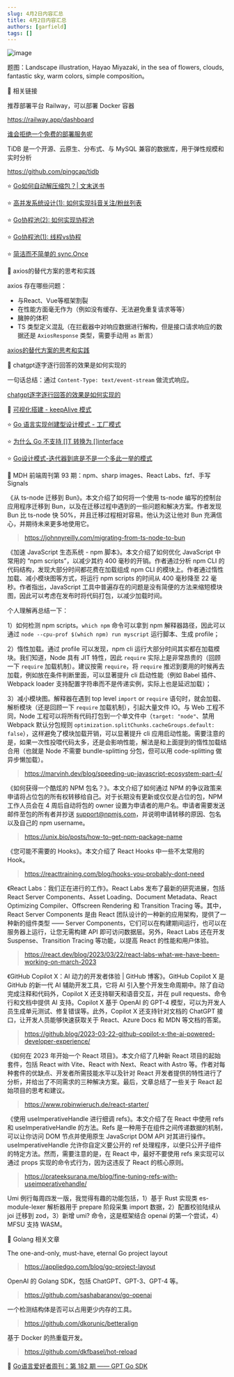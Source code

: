 ```yaml
---
slug: 4月2日内容汇总
title: 4月2日内容汇总
authors: [garfield]
tags: []
---
```


![image](https://img.alicdn.com/imgextra/i1/O1CN01JI9isW1Ldyow2M3FG_!!6000000001323-2-tps-1344-896.png)

题图：Landscape illustration, Hayao Miyazaki, in the sea of flowers, clouds, fantastic sky, warm colors, simple composition。

📒 相关链接

推荐部署平台 Railway，可以部署 Docker 容器

https://railway.app/dashboard

[谁会拒绝一个免费的部署服务呢](https://mp.weixin.qq.com/s/jjmEPFwn_G4BH7df_EW2Mw)

TiDB 是一个开源、云原生、分布式、与 MySQL 兼容的数据库，用于弹性规模和实时分析

https://github.com/pingcap/tidb

⭐️ [Go如何自动解压缩包？| 文末送书](https://mp.weixin.qq.com/s/fkRNfG6xZSkn-B-eKRBgSg)

⭐️ [高并发系统设计(1): 如何实现抖音关注/粉丝列表](https://mp.weixin.qq.com/s/cIgfuumVCL4rxtNYGcQH4A)

⭐️ [Go协程池(2): 如何实现协程池](https://mp.weixin.qq.com/s/ktMff61A9vvqeRGkGwQnwg)

⭐️ [Go协程池(1): 线程vs协程](https://mp.weixin.qq.com/s/-qms3hEl2mNMkDN1S4ZQoQ)

⭐️ [简洁而不简单的 sync.Once](https://mp.weixin.qq.com/s/S-v_A7gMoDvSDaryovb-zA)

📒 axios的替代方案的思考和实践

axios 存在哪些问题：

- 与React、Vue等框架割裂
- 在性能方面毫无作为（例如没有缓存、无法避免重复请求等等）
- 臃肿的体积
- TS 类型定义混乱（在拦截器中对响应数据进行解构，但是接口请求响应的数据还是 `AxiosResponse` 类型，需要手动用 `as` 断言）

[axios的替代方案的思考和实践](https://mp.weixin.qq.com/s/bjAxC1OL4xaWZzAO0g8udw)

📒 chatgpt逐字逐行回答的效果是如何实现的

一句话总结：通过 `Content-Type: text/event-stream` 做流式响应。

[chatgpt逐字逐行回答的效果是如何实现的](https://juejin.cn/post/7213653429415673911)

📒 [可视化搭建 - keepAlive 模式](https://mp.weixin.qq.com/s/1fYO__dfUy2MIjHi3IJrmg)

⭐️ [Go 语言实现创建型设计模式 - 工厂模式](https://mp.weixin.qq.com/s/HIHQXJSdu8d8q7fKAVlUTg)

⭐️ [为什么 Go 不支持 \[\]T 转换为 \[\]interface](https://mp.weixin.qq.com/s/lG-sswO8i6w_6sMztvyOjw)

⭐️ [Go设计模式-迭代器到底是不是一个多此一举的模式](https://mp.weixin.qq.com/s/sABibBRsC2kknbAH18oatA)

📒 MDH 前端周刊第 93 期：npm、sharp images、React Labs、fzf、手写 Signals

《从 ts-node 迁移到 Bun》。本文介绍了如何将一个使用 ts-node 编写的控制台应用程序迁移到 Bun，以及在迁移过程中遇到的一些问题和解决方案。作者发现 Bun 比 ts-node 快 50%，并且迁移过程相对容易。他认为这让他对 Bun 充满信心，并期待未来更多地使用它。

> https://johnnyreilly.com/migrating-from-ts-node-to-bun

《加速 JavaScript 生态系统 - npm 脚本》。本文介绍了如何优化 JavaScript 中常用的 “npm scripts”，以减少其约 400 毫秒的开销。作者通过分析 npm CLI 的代码结构，发现大部分时间都花费在加载组成 npm CLI 的模块上。作者通过惰性加载、减小模块图等方式，将运行 npm scripts 的时间从 400 毫秒降至 22 毫秒。作者指出，JavaScript 工具中普遍存在的问题是没有简便的方法来缩短模块图，因此可以考虑在发布时将代码打包，以减少加载时间。

个人理解再总结一下：

1）如何检测 npm scripts。`which npm` 命令可以拿到 npm 解释器路径，因此可以通过 `node --cpu-prof $(which npm) run myscript` 运行脚本、生成 profile；

2）惰性加载。通过 profile 可以发现，npm cli 运行大部分时间其实都在加载模块。我们知道，Node 具有 JIT 特性，因此 `require` 实际上是非常昂贵的（回顾一下 `require` 加载机制）。建议按需 `require`，将 `require` 推迟到要用的时候再去加载，例如放在条件判断里面，可以显著提升 cli 启动性能（例如 Babel 插件、Webpack loader 支持配置字符串而不是传递实例，实际上也是延迟加载）；

3）减小模块图。解释器在遇到 top level `import` or `require` 语句时，就会加载、解析模块（还是回顾一下 `require` 加载机制），引起大量文件 IO。与 Web 工程不同，Node 工程可以将所有代码打包到一个单文件中（`target: "node"`、禁用 Webpack 默认分包规则 `optimization.splitChunks.cacheGroups.default: false`），这样避免了模块加载开销，可以显著提升 cli 应用启动性能。需要注意的是，如果一次性投喂代码太多，还是会影响性能，解法是和上面提到的惰性加载结合用（也就是 Node 不需要 bundle-splitting 分包，但可以用 code-splitting 做异步懒加载）。

> https://marvinh.dev/blog/speeding-up-javascript-ecosystem-part-4/

《如何获得一个酷炫的 NPM 包名？》。本文介绍了如何通过 NPM 的争议政策来申请将占位包的所有权转移给自己。对于长期没有更新或仅仅是占位的包，NPM 工作人员会在 4 周后自动将包的 owner 设置为申请者的用户名。申请者需要发送邮件至包的所有者并抄送 support@npmjs.com，并说明申请转移的原因、包名以及自己的 npm username。

> https://unix.bio/posts/how-to-get-npm-package-name

《您可能不需要的 Hooks》。本文介绍了 React Hooks 中一些不太常用的 Hook。

> https://reacttraining.com/blog/hooks-you-probably-dont-need

《React Labs：我们正在进行的工作》。React Labs 发布了最新的研究进展，包括 React Server Components、Asset Loading、Document Metadata、React Optimizing Compiler、Offscreen Rendering 和 Transition Tracing 等。其中，React Server Components 是由 React 团队设计的一种新的应用架构，提供了一种新的组件类型 —— Server Components，它们可以在构建期间运行，也可以在服务器上运行，让您无需构建 API 即可访问数据层。另外，React Labs 还在开发 Suspense、Transition Tracing 等功能，以提高 React 的性能和用户体验。

> https://react.dev/blog/2023/03/22/react-labs-what-we-have-been-working-on-march-2023

《GitHub Copilot X：AI 动力的开发者体验 | GitHub 博客》。GitHub Copilot X 是 GitHub 的新一代 AI 辅助开发工具，它将 AI 引入整个开发生命周期中。除了自动完成注释和代码外，Copilot X 还支持聊天和语音交互，并在 pull requests、命令行和文档中提供 AI 支持。Copilot X 基于 OpenAI 的 GPT-4 模型，可以为开发人员生成单元测试、修复错误等。此外，Copilot X 还支持针对文档的 ChatGPT 接口，让开发人员能够快速获取关于 React、Azure Docs 和 MDN 等文档的答案。

> https://github.blog/2023-03-22-github-copilot-x-the-ai-powered-developer-experience/

《如何在 2023 年开始一个 React 项目》。本文介绍了几种新 React 项目的起始套件，包括 React with Vite、React with Next、React with Astro 等。作者对每种套件的优缺点、开发者所需技能水平以及针对 React 开发者提供的特性进行了分析，并给出了不同需求的三种解决方案。最后，文章总结了一些关于 React 起始项目的思考和建议。

> https://www.robinwieruch.de/react-starter/

《使用 useImperativeHandle 进行细调 refs》。本文介绍了在 React 中使用 refs 和 useImperativeHandle 的方法。Refs 是一种用于在组件之间传递数据的机制，可以让你访问 DOM 节点并使用原生 JavaScript DOM API 对其进行操作。useImperativeHandle 允许你自定义要公开的 ref 处理程序，以便只公开子组件的特定方法。然而，需要注意的是，在 React 中，最好不要使用 refs 来实现可以通过 props 实现的命令式行为，因为这违反了 React 的核心原则。

> https://prateeksurana.me/blog/fine-tuning-refs-with-useimperativehandle/

Umi 例行每周四发一版，我觉得有趣的功能包括，1）基于 Rust 实现类 es-module-lexer 解析器用于 prepare 阶段采集 import 数据，2）配置校验陆续从 joi 迁移到 zod，3）新增 umi? 命令，这是框架结合 openai 的第一个尝试，4）MFSU 支持 WASM。

📒 Golang 相关文章

The one-and-only, must-have, eternal Go project layout

> https://appliedgo.com/blog/go-project-layout

OpenAI 的 Golang SDK，包括 ChatGPT、GPT-3、GPT-4 等。

> https://github.com/sashabaranov/go-openai

一个检测结构体是否可以占用更少内存的工具。

> https://github.com/dkorunic/betteralign

基于 Docker 的热重载开发。

> https://github.com/dkfbasel/hot-reload

📒 [Go语言爱好者周刊：第 182 期 —— GPT Go SDK](https://mp.weixin.qq.com/s/rR3HAM_o3mXfzkGx7FkiEQ)
